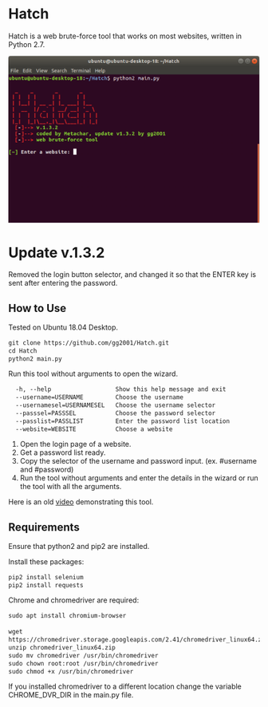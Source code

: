 # Hatch
Hatch is a web brute-force tool that works on most websites, written in Python 2.7.

![Screenshot 1](screenshots/screenshot1.png)

# Update v.1.3.2
Removed the login button selector, and changed it so that the ENTER key is sent after entering the password.

## How to Use
Tested on Ubuntu 18.04 Desktop.
```
git clone https://github.com/gg2001/Hatch.git
cd Hatch
python2 main.py
```

Run this tool without arguments to open the wizard.
```
  -h, --help                  Show this help message and exit
  --username=USERNAME         Choose the username
  --usernamesel=USERNAMESEL   Choose the username selector
  --passsel=PASSSEL           Choose the password selector
  --passlist=PASSLIST         Enter the password list location
  --website=WEBSITE           Choose a website
```

1. Open the login page of a website.
2. Get a password list ready.
3. Copy the selector of the username and password input. (ex. #username and #password)
4. Run the tool without arguments and enter the details in the wizard or run the tool with all the arguments.

Here is an old [video](https://youtu.be/Hd_kQVnajxk) demonstrating this tool.

## Requirements
Ensure that python2 and pip2 are installed.

Install these packages:
```
pip2 install selenium
pip2 install requests
```

Chrome and chromedriver are required:
```
sudo apt install chromium-browser

wget https://chromedriver.storage.googleapis.com/2.41/chromedriver_linux64.zip
unzip chromedriver_linux64.zip
sudo mv chromedriver /usr/bin/chromedriver
sudo chown root:root /usr/bin/chromedriver
sudo chmod +x /usr/bin/chromedriver
```

If you installed chromedriver to a different location change the variable CHROME_DVR_DIR in the main.py file. 

